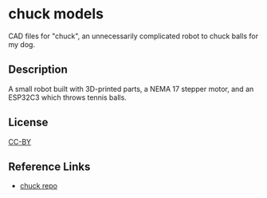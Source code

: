 # chuck models

CAD files for "chuck", an unnecessarily complicated robot to chuck balls for my dog.

## Description
A small robot built with 3D-printed parts, a NEMA 17 stepper motor, and an ESP32C3 which throws tennis balls.

## License
[CC-BY](https://creativecommons.org/licenses/by-sa/4.0/)

## Reference Links
 - [chuck repo](https://github.com/scottdalgliesh/chuck)
